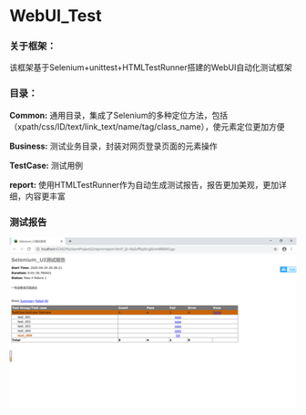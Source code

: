 # WebUI_Test
### 关于框架：
该框架基于Selenium+unittest+HTMLTestRunner搭建的WebUI自动化测试框架
### 目录：
**Common:** 通用目录，集成了Selenium的多种定位方法，包括（xpath/css/ID/text/link_text/name/tag/class_name），使元素定位更加方便

**Business:** 测试业务目录，封装对网页登录页面的元素操作

**TestCase:** 测试用例

**report:** 使用HTMLTestRunner作为自动生成测试报告，报告更加美观，更加详细，内容更丰富
### 测试报告
![image](https://github.com/furongxu1/WebUI_Test/blob/master/report/show_report.png)
